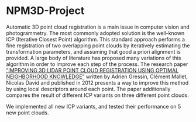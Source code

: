 # NPM3D-Project

Automatic 3D point cloud registration is a main issue in computer vision and photogrammetry. The most commonly adopted solution is the well-known ICP (Iterative Closest Point) algorithm. This standard approach performs a fine registration of two overlapping point clouds by iteratively estimating the transformation parameters, and assuming that good a priori alignment is provided. A large body of literature has proposed many variations of this algorithm in order to improve each step of the process. The research paper [”IMPROVING 3D LIDAR POINT CLOUD REGISTRATION USING OPTIMAL NEIGHBORHOOD KNOWLEDGE”](https://isprs-annals.copernicus.org/articles/I-3/111/2012/isprsannals-I-3-111-2012.pdf) written by Adrien Gressin, Clément Mallet, Nicolas David and published in 2012 presents a way to improve this method by using local descriptors around each point. The paper additionally compares the result of different ICP variants on three different point clouds.

We implemented all new ICP variants, and tested their performance on 5 new point clouds. 
